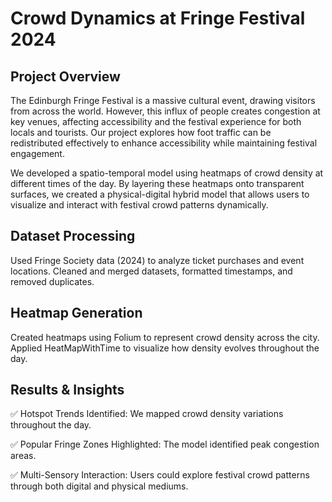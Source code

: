 # Crowd Dynamics at Fringe Festival 2024

## Project Overview

The Edinburgh Fringe Festival is a massive cultural event, drawing visitors from across the world. However, this influx of people creates congestion at key venues, affecting accessibility and the festival experience for both locals and tourists. Our project explores how foot traffic can be redistributed effectively to enhance accessibility while maintaining festival engagement.

We developed a spatio-temporal model using heatmaps of crowd density at different times of the day. By layering these heatmaps onto transparent surfaces, we created a physical-digital hybrid model that allows users to visualize and interact with festival crowd patterns dynamically.

## Dataset Processing

Used Fringe Society data (2024) to analyze ticket purchases and event locations.
Cleaned and merged datasets, formatted timestamps, and removed duplicates.
‍
## Heatmap Generation

Created heatmaps using Folium to represent crowd density across the city.
Applied HeatMapWithTime to visualize how density evolves throughout the day.

## Results & Insights

✅ Hotspot Trends Identified: We mapped crowd density variations throughout the day.

✅ Popular Fringe Zones Highlighted: The model identified peak congestion areas.

✅ Multi-Sensory Interaction: Users could explore festival crowd patterns through both digital and physical mediums.
